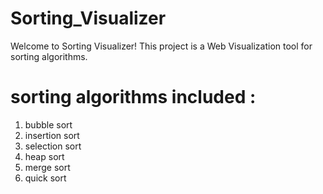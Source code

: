 # Sorting_Visualizer

Welcome to Sorting Visualizer!
This project is a Web Visualization tool for sorting algorithms.

# sorting algorithms included :  
1. bubble sort 
2. insertion sort
3. selection sort
4. heap sort
5. merge sort
6. quick sort